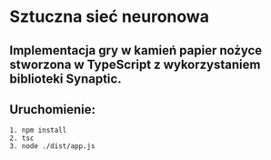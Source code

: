# Sztuczna sieć neuronowa

## Implementacja gry w kamień papier nożyce stworzona w TypeScript z wykorzystaniem biblioteki Synaptic.

## Uruchomienie:

    1. npm install
    2. tsc
    3. node ./dist/app.js